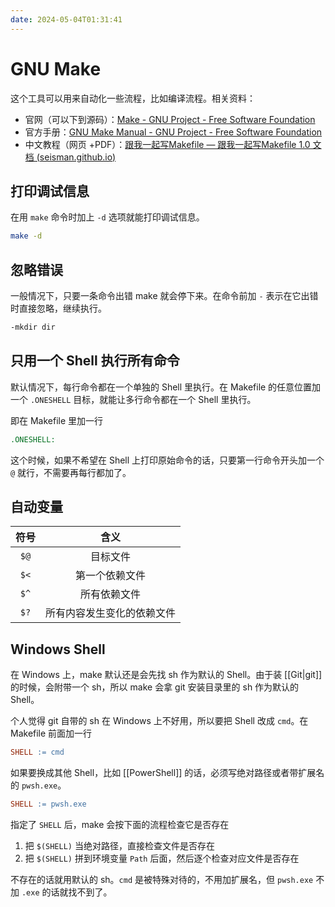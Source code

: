 ```yaml
---
date: 2024-05-04T01:31:41
---
```


# GNU Make

这个工具可以用来自动化一些流程，比如编译流程。相关资料：

- 官网（可以下到源码）：[Make - GNU Project - Free Software Foundation](https://www.gnu.org/software/make/)
- 官方手册：[GNU Make Manual - GNU Project - Free Software Foundation](https://www.gnu.org/software/make/manual/)
- 中文教程（网页 +PDF）：[跟我一起写Makefile — 跟我一起写Makefile 1.0 文档 (seisman.github.io)](https://seisman.github.io/how-to-write-makefile/index.html)

## 打印调试信息

在用 `make` 命令时加上 `-d` 选项就能打印调试信息。

``` bash
make -d
```

## 忽略错误

一般情况下，只要一条命令出错 make 就会停下来。在命令前加 `-` 表示在它出错时直接忽略，继续执行。

``` bash
-mkdir dir
```

## 只用一个 Shell 执行所有命令

默认情况下，每行命令都在一个单独的 Shell 里执行。在 Makefile 的任意位置加一个 `.ONESHELL` 目标，就能让多行命令都在一个 Shell 里执行。

即在 Makefile 里加一行

``` makefile
.ONESHELL:
```

这个时候，如果不希望在 Shell 上打印原始命令的话，只要第一行命令开头加一个 `@` 就行，不需要再每行都加了。

## 自动变量

|  符号  |      含义       |
| :--: | :-----------: |
| `$@` |     目标文件      |
| `$<` |    第一个依赖文件    |
| `$^` |    所有依赖文件     |
| `$?` | 所有内容发生变化的依赖文件 |

## Windows Shell

在 Windows 上，make 默认还是会先找 sh 作为默认的 Shell。由于装 [[Git|git]] 的时候，会附带一个 sh，所以 make 会拿 git 安装目录里的 sh 作为默认的 Shell。

个人觉得 git 自带的 sh 在 Windows 上不好用，所以要把 Shell 改成 `cmd`。在 Makefile 前面加一行

``` makefile
SHELL := cmd
```

如果要换成其他 Shell，比如 [[PowerShell]] 的话，必须写绝对路径或者带扩展名的 `pwsh.exe`。

``` makefile
SHELL := pwsh.exe
```

指定了 `SHELL` 后，make 会按下面的流程检查它是否存在

1. 把 `$(SHELL)` 当绝对路径，直接检查文件是否存在
2. 把 `$(SHELL)` 拼到环境变量 `Path` 后面，然后逐个检查对应文件是否存在

不存在的话就用默认的 sh。`cmd` 是被特殊对待的，不用加扩展名，但 `pwsh.exe` 不加 `.exe` 的话就找不到了。
